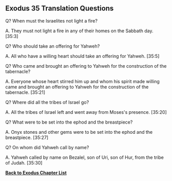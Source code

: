 ## Exodus 35 Translation Questions ##

Q? When must the Israelites not light a fire?

A. They must not light a fire in any of their homes on the Sabbath day. [35:3]

Q? Who should take an offering for Yahweh?

A. All who have a willing heart should take an offering for Yahweh. [35:5]

Q? Who came and brought an offering to Yahweh for the construction of the tabernacle?

A. Everyone whose heart stirred him up and whom his spirit made willing came and brought an offering to Yahweh for the construction of the tabernacle. [35:21]

Q? Where did all the tribes of Israel go?

A. All the tribes of Israel left and went away from Moses's presence. [35:20]

Q? What were to be set into the ephod and the breastpiece?

A. Onyx stones and other gems were to be set into the ephod and the breastpiece. [35:27]

Q? On whom did Yahweh call by name?

A. Yahweh called by name on Bezalel, son of Uri, son of Hur, from the tribe of Judah. [35:30]

__[Back to Exodus Chapter List](./)__

